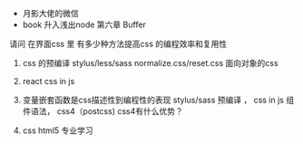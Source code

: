 - 月影大佬的微信
- book
   升入浅出node 第六章 Buffer

请问 在界面css 里 有多少种方法提高css 的编程效率和复用性

1. css 的预编译  stylus/less/sass  normalize.css/reset.css  面向对象的css
2. react css in js
3. 变量嵌套函数是css描述性到编程性的表现   stylus/sass  预编译  ， css in js 组件语法，  css4（postcss)
   css4有什么优势？ 

4. css html5 专业学习
